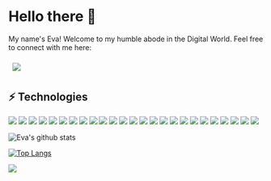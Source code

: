 # Hello there 👋

My name's Eva! Welcome to my humble abode in the Digital World. Feel free to connect with me here:

<a href="https://www.linkedin.com/in/eva-zolotarev">
  <img align="center" style="margin:0.5rem" src="https://img.shields.io/badge/Linkedin   -%230077B5.svg?&style=for-the-badge&logo=linkedin&logoColor=white" />
</a>

## ⚡️ Technologies 

<img src = "https://img.shields.io/badge/SQL-c64646.svg?&style=for-the-badge&logo=sqlserver&logoColor=black" />
<img src = "https://img.shields.io/badge/Snowflake-0B94DE?logo=snowflake&logoColor=white" /> 
<img src = "https://img.shields.io/badge/java-%23ED8B00.svg?&style=for-the-badge&logo=java&logoColor=white" />
<img src = "https://img.shields.io/badge/c++%20-%2300599C.svg?&style=for-the-badge&logo=c%2B%2B&logoColor=white" /> 
<img src = "https://img.shields.io/badge/c%23%20-%23239120.svg?&style=for-the-badge&logo=c-sharp&logoColor=white" />
<img src = "https://img.shields.io/badge/swift-%23FA7343.svg?&style=for-the-badge&logo=swift&logoColor=white" />
<img src = "https://img.shields.io/badge/tableau%20-%23E97627.svg?&style=for-the-badge&logo=tableau&logoColor=white" />
<img src = "https://img.shields.io/badge/angular%20-%23DD0031.svg?&style=for-the-badge&logo=angular&logoColor=white" />
<img src = "https://img.shields.io/badge/bootstrap%20-%23563D7C.svg?&style=for-the-badge&logo=bootstrap&logoColor=white" />
<img src = "https://img.shields.io/badge/mysql-%2300f.svg?&style=for-the-badge&logo=mysql&logoColor=white" />
<img src = "https://img.shields.io/badge/slack%20-%234A154B.svg?&style=for-the-badge&logo=slack&logoColor=white" />
<img src = "https://img.shields.io/badge/ApacheMaven%20-%23C71A36.svg?&style=for-the-badge&logo=apache&logoColor=white" />
<img src = "https://img.shields.io/badge/jenkins%20-%23D24939.svg?&style=for-the-badge&logo=jenkins&logoColor=white" />
<img src = "https://img.shields.io/badge/html%20-%23E34F26.svg?&style=for-the-badge&logo=html5&logoColor=white" />
<img src = "https://img.shields.io/badge/linux%20-%23FCC624.svg?&style=for-the-badge&logo=linux&logoColor=white" />
<img src = "https://img.shields.io/badge/spring%20-%236DB33F.svg?&style=for-the-badge&logo=spring&logoColor=white" />
<img src = "https://img.shields.io/badge/node.js%20-%23339933.svg?&style=for-the-badge&logo=node.js&logoColor=white" />
<img src = "https://img.shields.io/badge/css3%20-%231572B6.svg?&style=for-the-badge&logo=css3&logoColor=white" />
<img src = "https://img.shields.io/badge/xcode%20-%231575F9.svg?&style=for-the-badge&logo=xcode&logoColor=white" />
<img src = "https://img.shields.io/badge/typescript%20-%23007ACC.svg?&style=for-the-badge&logo=typescript&logoColor=white" />
<img src = "https://img.shields.io/badge/BitBucket%20-%230052CC.svg?&style=for-the-badge&logo=bitbucket&logoColor=white" />
<img src = "https://img.shields.io/badge/jira%20-%230052CC.svg?&style=for-the-badge&logo=jira&logoColor=white" />
<img src = "https://img.shields.io/badge/eclipse%20-%232C2255.svg?&style=for-the-badge&logo=eclipse&logoColor=white" />
<img src = "https://img.shields.io/badge/visualstudio%20-%235C2D91.svg?&style=for-the-badge&logo=visualstudio&logoColor=white" />
<img src = "https://img.shields.io/badge/splunk%20-%23000000.svg?&style=for-the-badge&logo=splunk&logoColor=white" />

>
![Eva's github stats](https://github-readme-stats.vercel.app/api?username=ezolo&theme=algolia&show_icons=true)
>
[![Top Langs](https://github-readme-stats.vercel.app/api/top-langs/?username=ezolo&layout&theme=algolia)](https://github.com/ezolo/github-readme-stats)

![](https://komarev.com/ghpvc/?username=ezolo&color=blue)
